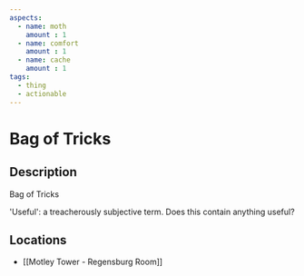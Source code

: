 ```yaml
---
aspects: 
  - name: moth
    amount : 1
  - name: comfort
    amount : 1
  - name: cache
    amount : 1
tags:
  - thing
  - actionable
---
```


# Bag of Tricks

## Description
Bag of Tricks

'Useful': a treacherously subjective term. Does this contain anything useful?
## Locations
- [[Motley Tower - Regensburg Room]]